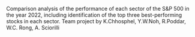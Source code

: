 Comparison analysis of the performance of each sector of the S&P 500 in the year 2022, including identification of the top three best-performing stocks in each sector.
Team project by K.Chhosphel, Y.W.Noh, R.Poddar, W.C. Rong, A. Sciorilli
